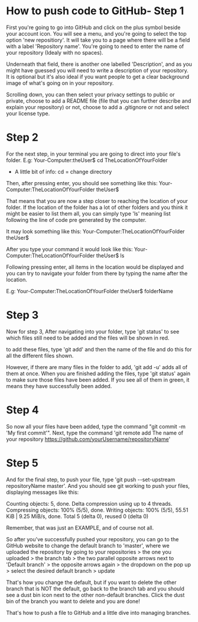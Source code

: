 # How to push code to GitHub- Step 1

 First you're going to go into GitHub and click on the plus symbol beside your account icon. You will see a menu, and you're
 going to select the top option 'new repositiory'. It will take you to a page where there will be a field with a label 'Repository name'.
 You're going to need to enter the name of your repository (Idealy with no spaces).
 
 Underneath that field, there is another one labelled 'Description', and as you might have guessed you will need to write a description of your
 repository. It is optional but it's also ideal if you want people to get a clear background image of what's going on in your repository.
 
 Scrolling down, you can then select your privacy settings to public or private, choose to add a README file (file that you can further describe
 and explain your repository) or not, choose to add a .gitignore or not and select your license type.

# Step 2

For the next step, in your terminal you are going to direct into your file's folder. 
E.g: Your-Computer:theUser$ cd TheLocationOfYourFolder
* A little bit of info: cd = change directory

Then, after pressing enter, you should see something like this:
Your-Computer:TheLocationOfYourFolder theUser$

That means that you are now a step closer to reaching the location of your folder.
If the location of the folder has a lot of other folders and you think it might be easier to list them all,
you can simply type 'ls' meaning list following the line of code pre generated by the computer.

It may look something like this:
Your-Computer:TheLocationOfYourFolder theUser$

After you type your command it would look like this:
Your-Computer:TheLocationOfYourFolder theUser$ ls

Following pressing enter, all items in the location would be displayed and you can try to navigate
your folder from there by typing the name after the location.

E.g: Your-Computer:TheLocationOfYourFolder theUser$ folderName

# Step 3

Now for step 3, After navigating into your folder, type 'git status' to see which files still need
to be added and the files will be shown in red.

to add these files, type 'git add' and then the name of the file
and do this for all the different files shown.

However, if there are many files in the folder to add, 'git add -u' adds all of them at once.
When you are finished adding the files, type 'git status' again to make sure those files have been added.
If you see all of them in green, it means they have successfully been added.

# Step 4

So now all your files have been added, type the command "git commit -m 'My first commit'".
Next, type the command 'git remote add The name of your repository https://github.com/yourUsername/repositoryName'

# Step 5

And for the final step, to push your file, type 'git push --set-upstream repositoryName master'.
And you should see git working to push your files, displaying messages like this:

Counting objects: 5, done.
Delta compression using up to 4 threads.
Compressing objects: 100% (5/5), done.
Writing objects: 100% (5/5), 55.51 KiB | 9.25 MiB/s, done.
Total 5 (delta 0), reused 0 (delta 0) 

Remember, that was just an EXAMPLE, and of course not all.

So after you've successfully pushed your repository, you can go to the GitHub website to change the default branch to 'master', where we
uploaded the repository by going to your repositories > the one you uploaded > the branch tab > the two parallel opposite arrows next to 
'Default branch' > the opposite arrows again > the dropdown on the pop up > select the desired default branch > update

That's how you change the default, but if you want to delete the other branch that is NOT the default, go back to the branch tab and you
should see a dust bin icon next to the other non-default branches. Click the dust bin of the branch you want to delete and you are done!

That's how to push a file to GitHub and a little dive into managing branches.




